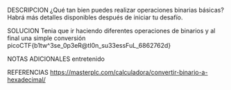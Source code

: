 DESCRIPCION
¿Qué tan bien puedes realizar operaciones binarias básicas?
Habrá más detalles disponibles después de iniciar tu desafío.

SOLUCION
Tenia que ir haciendo diferentes operaciones de binarios y al final una simple conversión
picoCTF{b1tw^3se_0p3eR@tI0n_su33essFuL_6862762d}

NOTAS ADICIONALES
entretenido

REFERENCIAS
https://masterplc.com/calculadora/convertir-binario-a-hexadecimal/ 
